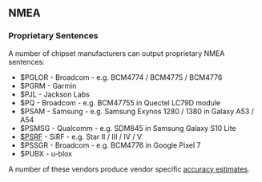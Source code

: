 ## NMEA

### Proprietary Sentences

A number of chipset manufacturers can output proprietary NMEA sentences:

- $PGLOR - Broadcom - e.g. BCM4774 / BCM4775 / BCM4776
- $PGRM - Garmin
- $PJL - Jackson Labs
- $PQ - Broadcom - e.g. BCM47755 in Quectel LC79D module
- $PSAM - Samsung - e.g. Samsung  Exynos 1280 / 1380 in Galaxy A53 / A54
- $PSMSG - Qualcomm - e.g. SDM845 in Samsung  Galaxy S10 Lite
- [$PSRF](psrf.md) - SiRF - e.g. Star II / III / IV / V
- $PSSGR - Broadcom - e.g. BCM4776 in Google Pixel 7
- $PUBX - u-blox

A number of these vendors produce vendor specific [accuracy estimates](../../accuracy/nmea/README.md).

